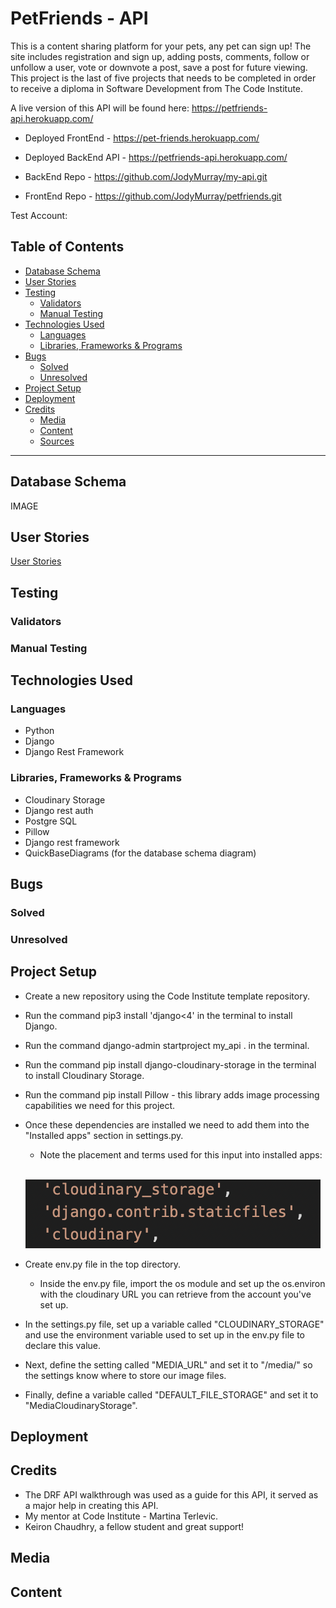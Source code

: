 # **PetFriends - API**

This is a content sharing platform for your pets, any pet can sign up! 
The site includes registration and sign up, adding posts, comments, follow or unfollow a user, vote or downvote a post, save a post for future viewing.
This project is the last of five projects that needs to be completed in order to receive a diploma in Software Development from The Code Institute.

A live version of this API will be found here: https://petfriends-api.herokuapp.com/

* Deployed FrontEnd - https://pet-friends.herokuapp.com/

* Deployed BackEnd API - https://petfriends-api.herokuapp.com/

* BackEnd Repo - https://github.com/JodyMurray/my-api.git

* FrontEnd Repo - https://github.com/JodyMurray/petfriends.git


Test Account:

## **Table of Contents** ##

* [Database Schema](#database-schema)
* [User Stories](#user-stories)
* [Testing](#testing)
    * [Validators](#validators)
    * [Manual Testing](#manual-testing)
* [Technologies Used](#technologies-used)
    * [Languages](#languages)
    * [Libraries, Frameworks & Programs](#libraries-frameworks-&-programs)
* [Bugs](#bugs)
    * [Solved](#solved)
    * [Unresolved](#unresolved)
* [Project Setup](#project-setup)
* [Deployment](#deployment)
* [Credits](#credits)
    * [Media](#media)
    * [Content](#content)
    * [Sources](#sources)


------------------------------------------------------------------------------------------------------------


## **Database Schema**

IMAGE

## **User Stories**

[User Stories](https://github.com/users/JodyMurray/projects/11/views/1)

## **Testing**

### Validators

### Manual Testing

## **Technologies Used**

### Languages

- Python
- Django
- Django Rest Framework

### Libraries, Frameworks & Programs

- Cloudinary Storage
- Django rest auth
- Postgre SQL
- Pillow 
- Django rest framework
- QuickBaseDiagrams (for the database schema diagram)

## **Bugs**
### Solved
### Unresolved

## **Project Setup**

* Create a new repository using the Code Institute template repository.
* Run the command pip3 install 'django<4' in the terminal to install Django.
* Run the command django-admin startproject my_api . in the terminal.
* Run the command pip install django-cloudinary-storage in the terminal to install Cloudinary Storage.
* Run the command pip install Pillow - this library adds image processing capabilities we need for this project.
* Once these dependencies are installed we need to add them into the "Installed apps" section in settings.py.
    * Note the placement and terms used for this input into installed apps:

    <br>

    ![screenshot](documentation/cloudinary.png)

* Create env.py file in the top directory.
    * Inside the env.py file, import the os module and set up the os.environ with the cloudinary URL you can retrieve from the account you've set up.
* In the settings.py file, set up a variable called "CLOUDINARY_STORAGE" and use the environment variable used to set up in the env.py file to declare this value.
* Next, define the setting called "MEDIA_URL" and set it to "/media/" so the settings know where to store our image files.
* Finally, define a variable called "DEFAULT_FILE_STORAGE" and set it to "MediaCloudinaryStorage".


## **Deployment**

## **Credits**

- The DRF API walkthrough was used as a guide for this API, it served as a major help in creating this API.
- My mentor at Code Institute - Martina Terlevic.
- Keiron Chaudhry, a fellow student and great support!

## **Media**
## **Content**
